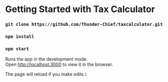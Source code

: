 # Getting Started with Tax Calculator

### `git clone https://github.com/Thunder-Chief/taxcalculator.git`

### `npm install`

### `npm start`

Runs the app in the development mode.\
Open [http://localhost:3000](http://localhost:3000) to view it in the browser.

The page will reload if you make edits.\
